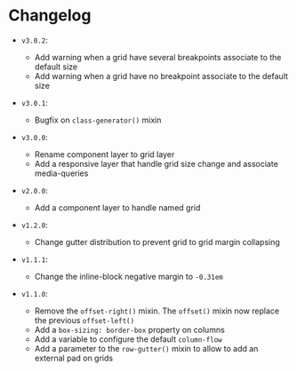 Changelog
=======

 * `v3.0.2`:
     * Add warning when a grid have several breakpoints associate to the default size
     * Add warning when a grid have no breakpoint associate to the default size

 * `v3.0.1`:
     * Bugfix on `class-generator()` mixin

 * `v3.0.0`:
     * Rename component layer to grid layer
     * Add a responsive layer that handle grid size change and associate media-queries

 * `v2.0.0`:
     * Add a component layer to handle named grid

 * `v1.2.0`:
     * Change gutter distribution to prevent grid to grid margin collapsing  

 * `v1.1.1`:
     * Change the inline-block negative margin to `-0.31em` 

 * `v1.1.0`:
     * Remove the `offset-right()` mixin. The `offset()` mixin now replace the previous `offset-left()`
     * Add a `box-sizing: border-box` property on columns 
     * Add a variable to configure the default `column-flow`
     * Add a parameter to the `row-gutter()` mixin to allow to add an external pad on grids